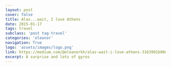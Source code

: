 ```yaml
---
layout: post
cover: false
title: Alas...wait, I love Athens
date: 2015-01-17
tags: travel
subclass: 'post tag-travel'
categories: 'eleanor'
navigation: True
logo: 'assets/images/logo.png'
link: https://medium.com/@eleanorkh/alas-wait-i-love-athens-3163991b90e0#.h4bzq7xt9
excerpt: A surprise and lots of gyros
---
```

